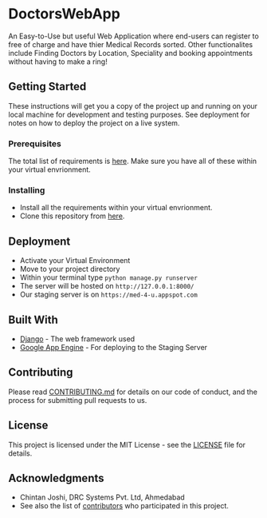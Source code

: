 # DoctorsWebApp

An Easy-to-Use but useful Web Application where end-users can register to free of charge and have thier Medical Records sorted. Other functionalites include Finding Doctors by Location, Speciality and booking appointments without having to make a ring!

## Getting Started

These instructions will get you a copy of the project up and running on your local machine for development and testing purposes. See deployment for notes on how to deploy the project on a live system.

### Prerequisites

The total list of requirements is [here](https://github.com/MedicalAppInfibeam/DoctorsWebApp/blob/master/requirements.txt). Make sure you have all of these within your virtual envrionment.

### Installing

* Install all the requirements within your virtual envrionment.
* Clone this repository from [here](https://github.com/MedicalAppInfibeam/DoctorsWebApp.git).

## Deployment

* Activate your Virtual Environment
* Move to your project directory
* Within your terminal type `python manage.py runserver`
* The server will be hosted on `http://127.0.0.1:8000/`
* Our staging server is on `https://med-4-u.appspot.com`

## Built With

* [Django](https://docs.djangoproject.com/en/1.11/) - The web framework used
* [Google App Engine](https://cloud.google.com/appengine/) - For deploying to the Staging Server

## Contributing

Please read [CONTRIBUTING.md](https://github.com/MedicalAppInfibeam/DoctorsWebApp/blob/master/CONTRIBUTING.md) for details on our code of conduct, and the process for submitting pull requests to us.

## License

This project is licensed under the MIT License - see the [LICENSE](https://github.com/MedicalAppInfibeam/DoctorsWebApp/blob/master/LICENSE) file for details.

## Acknowledgments

* Chintan Joshi, DRC Systems Pvt. Ltd, Ahmedabad
* See also the list of [contributors](https://github.com/MedicalAppInfibeam/DoctorsWebApp/graphs/contributors) who participated in this project.
    
     
